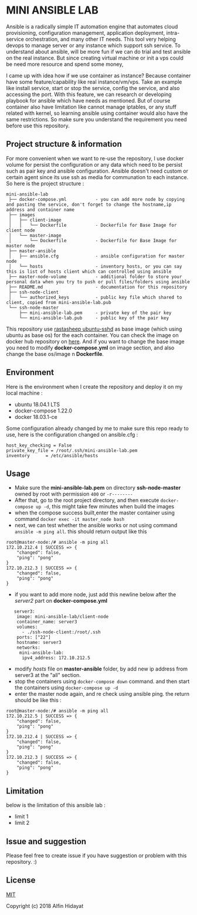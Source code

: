 MINI ANSIBLE LAB
================
Ansible is a radically simple IT automation engine that automates cloud provisioning, configuration management, application deployment, intra-service orchestration, and many other IT needs. This tool very helping devops to manage server or any instance which support ssh service. To understand about ansible, will be more fun if we can do trial and test ansible on the real instance. But since creating virtual machine or init a vps could be need more resource and spend some money, 

I came up with idea how if we use container as instance? Because container have some feature/capability like real instance/vm/vps.  Take an example like install service, start or stop the service, config the service, and also accessing the port. With this feature, we can research or developing playbook for ansible which have needs as mentioned. But of course container also have limitation like cannot manage iptables, or any stuff related with kernel, so learning ansible using container would also have the same restrictions. So make sure you understand the requirement you need before use this repository.

Project structure & information
-------------------------------
For more convenient when we want to re-use the repository, I use docker volume for persist the configuration or any data which need to be persist such as pair key and ansible configuration. Ansible doesn't need custom or certain agent since its use ssh as media for communation to each instance. So here is the project structure :

```
mini-ansible-lab
 ├── docker-compose.yml           - you can add more node by copying and pasting the service, don't forget to change the hostname,ip address and container name
 ├── images
 │   ├── client-image
 │   │   └── Dockerfile           - Dockerfile for Base Image for client node
 │   └── master-image
 │       └── Dockerfile           - Dockerfile for Base Image for master node
 ├── master-ansible
 │   ├── ansible.cfg              - ansible configuration for master node
 │   └── hosts                    - inventory hosts, or you can say this is list of hosts client which can controlled using ansible
 ├── master-node-volume           - additional folder to store your personal data when you try to push or pull files/folders using ansible
 ├── README.md                    - documentation for this repository
 ├── ssh-node-client
 │   └── authorized_keys          - public key file which shared to client, copied from mini-ansible-lab.pub
 └── ssh-node-master
     ├── mini-ansible-lab.pem     - private key of the pair key
     └── mini-ansible-lab.pub     - public key of the pair key
```

This repository use <a href="https://github.com/rastasheep/ubuntu-sshd">rastasheep ubuntu-sshd</a> as base image (which using ubuntu as base os) for the each container. You can check the image on docker hub repository on <a href="https://github.com/rastasheep/ubuntu-sshd">here</a>. And if you want to change the base image you need to modify **docker-compose.yml** on image section, and also change the base os/image n **Dockerfile**.

Environment
-----------
Here is the environment when I create the repository and deploy it on my local machine :   
- ubuntu 18.04.1 LTS
- docker-compose 1.22.0
- docker 18.03.1-ce

Some configuration already changed by me to make sure this repo ready to use, here is the configuration
changed on ansible.cfg :
```
host_key_checking = False
private_key_file = /root/.ssh/mini-ansible-lab.pem
inventory      = /etc/ansible/hosts
```

Usage
-----
- Make sure the **mini-ansible-lab.pem** on directory **ssh-node-master** owned by root with permission `400` or `-r--------`
- After that, go to the root project directory, and then execute `docker-compose up -d`, this might take few minutes when build the images
- when the compose success built,enter the master container using command `docker exec -it master_node bash`
- next, we can test whether the ansible works or not using command `ansible -m ping all`. this should return output like this

```
root@master-node:/# ansible -m ping all
172.10.212.4 | SUCCESS => {
    "changed": false,
    "ping": "pong"
}
172.10.212.3 | SUCCESS => {
    "changed": false,
    "ping": "pong"
}
```

- if you want to add more node, just add this newline below after the _server2_ part on **docker-compose.yml**
```
   server3:
    image: mini-ansible-lab/client-node
    container_name: server3
    volumes:
      - ./ssh-node-client:/root/.ssh
    ports: ["22"]
    hostname: server3
    networks:
     mini-ansible-lab:
      ipv4_address: 172.10.212.5
```

- modify _hosts_ file on **master-ansible** folder, by add new ip address from server3 at the "all" section.
- stop the containers using `docker-compose down` command. and then start the containers using `docker-compose up -d`
- enter the master node again, and re check using ansible ping. the return should be like this :

```
root@master-node:/# ansible -m ping all
172.10.212.5 | SUCCESS => {
    "changed": false,
    "ping": "pong"
}
172.10.212.4 | SUCCESS => {
    "changed": false,
    "ping": "pong"
}
172.10.212.3 | SUCCESS => {
    "changed": false,
    "ping": "pong"
}
```

Limitation
----------
below is the limitation of this ansible lab :
- limit 1
- limit 2

Issue and suggestion
--------------------
Please feel free to create issue if you have suggestion or problem with this repository. :)

License
-------
<a href="https://opensource.org/licenses/MIT">MIT</a>

Copyright (c) 2018 Alfin Hidayat
